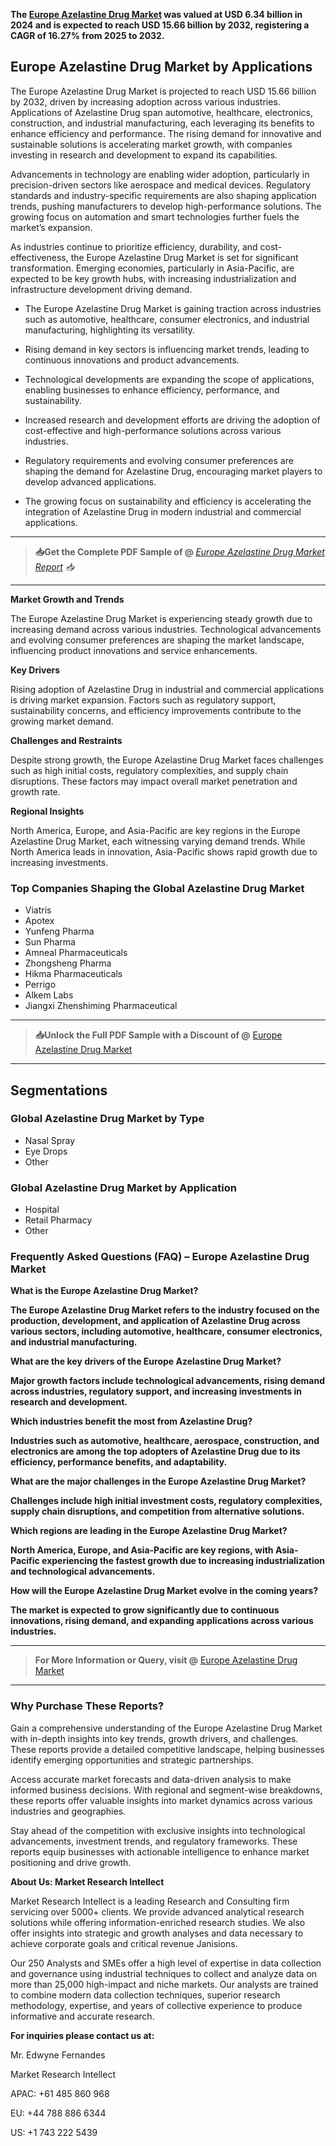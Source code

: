 <p><strong>The <a href="https://www.marketresearchintellect.com/download-sample/?rid=1020815&amp;utm_source=Pulse-April-Europe&amp;utm_medium=852">Europe Azelastine Drug Market</a> was valued at USD 6.34 billion in 2024 and is expected to reach USD 15.66 billion by 2032, registering a CAGR of 16.27% from 2025 to 2032.</strong></p><h2>Europe Azelastine Drug Market by Applications&nbsp;</h2><p><p>The Europe Azelastine Drug Market is projected to reach USD 15.66 billion by 2032, driven by increasing adoption across various industries. Applications of Azelastine Drug span automotive, healthcare, electronics, construction, and industrial manufacturing, each leveraging its benefits to enhance efficiency and performance. The rising demand for innovative and sustainable solutions is accelerating market growth, with companies investing in research and development to expand its capabilities.</p><p>Advancements in technology are enabling wider adoption, particularly in precision-driven sectors like aerospace and medical devices. Regulatory standards and industry-specific requirements are also shaping application trends, pushing manufacturers to develop high-performance solutions. The growing focus on automation and smart technologies further fuels the market&rsquo;s expansion.</p><p>As industries continue to prioritize efficiency, durability, and cost-effectiveness, the Europe Azelastine Drug Market is set for significant transformation. Emerging economies, particularly in Asia-Pacific, are expected to be key growth hubs, with increasing industrialization and infrastructure development driving demand.</p></p><ul><li><p>The Europe Azelastine Drug Market is gaining traction across industries such as automotive, healthcare, consumer electronics, and industrial manufacturing, highlighting its versatility.</p></li><li><p>Rising demand in key sectors is influencing market trends, leading to continuous innovations and product advancements.</p></li><li><p>Technological developments are expanding the scope of applications, enabling businesses to enhance efficiency, performance, and sustainability.</p></li><li><p>Increased research and development efforts are driving the adoption of cost-effective and high-performance solutions across various industries.</p></li><li><p>Regulatory requirements and evolving consumer preferences are shaping the demand for Azelastine Drug, encouraging market players to develop advanced applications.</p></li><li><p>The growing focus on sustainability and efficiency is accelerating the integration of Azelastine Drug in modern industrial and commercial applications.</p></li></ul><hr /><blockquote><p><strong><span class="font-[700]">📥Get the Complete PDF Sample of @ </span></strong><em><span class="font-[700]"><a href="https://www.marketresearchintellect.com/download-sample/?rid=1020815&amp;utm_source=Pulse-April-Europe&amp;utm_medium=852" target="_blank" data-tracking-control-name="article-ssr-frontend-pulse_little-text-block" data-tracking-will-navigate="" data-test-link="">Europe Azelastine Drug Market Report</a>&nbsp;📥</span></em></p></blockquote><hr /><p class="" data-start="77" data-end="360"><strong data-start="77" data-end="105">Market Growth and Trends</strong></p><p class="" data-start="77" data-end="360">The Europe Azelastine Drug Market is experiencing steady growth due to increasing demand across various industries. Technological advancements and evolving consumer preferences are shaping the market landscape, influencing product innovations and service enhancements.</p><p class="" data-start="362" data-end="606"><strong data-start="362" data-end="377">Key Drivers</strong></p><p class="" data-start="362" data-end="606">Rising adoption of Azelastine Drug in industrial and commercial applications is driving market expansion. Factors such as regulatory support, sustainability concerns, and efficiency improvements contribute to the growing market demand.</p><p class="" data-start="608" data-end="849"><strong data-start="608" data-end="637">Challenges and Restraints</strong></p><p class="" data-start="608" data-end="849">Despite strong growth, the Europe Azelastine Drug Market faces challenges such as high initial costs, regulatory complexities, and supply chain disruptions. These factors may impact overall market penetration and growth rate.</p><p class="" data-start="851" data-end="1095"><strong data-start="851" data-end="872">Regional Insights</strong></p><p class="" data-start="851" data-end="1095">North America, Europe, and Asia-Pacific are key regions in the Europe Azelastine Drug Market, each witnessing varying demand trends. While North America leads in innovation, Asia-Pacific shows rapid growth due to increasing investments.</p><p><h3>Top Companies Shaping the Global Azelastine Drug Market </h3><ul><li>Viatris</li><li>Apotex</li><li>Yunfeng Pharma</li><li>Sun Pharma</li><li>Amneal Pharmaceuticals</li><li>Zhongsheng Pharma</li><li>Hikma Pharmaceuticals</li><li>Perrigo</li><li>Alkem Labs</li><li>Jiangxi Zhenshiming Pharmaceutical</li></ul></p><hr /><blockquote><p><strong>📥Unlock the Full PDF Sample with a Discount of @</strong> <a href="https://www.marketresearchintellect.com/ask-for-discount/?rid=1020815&amp;utm_source=Pulse-April-Europe&amp;utm_medium=852">Europe Azelastine Drug Market</a></p></blockquote><hr /><p><h2>Segmentations</h2><h3>Global Azelastine Drug Market by Type</h3><ul><li>Nasal Spray</li><li>Eye Drops</li><li>Other</li></ul><h3>Global Azelastine Drug Market by Application</h3><ul><li>Hospital</li><li>Retail Pharmacy</li><li>Other</li></ul></p><h3><strong>Frequently Asked Questions (FAQ) &ndash; Europe Azelastine Drug Market</strong></h3><p><strong>What is the Europe Azelastine Drug Market?</strong></p><p><strong>The Europe Azelastine Drug Market refers to the industry focused on the production, development, and application of Azelastine Drug across various sectors, including automotive, healthcare, consumer electronics, and industrial manufacturing.</strong></p><p><strong>What are the key drivers of the Europe Azelastine Drug Market?</strong></p><p><strong>Major growth factors include technological advancements, rising demand across industries, regulatory support, and increasing investments in research and development.</strong></p><p><strong>Which industries benefit the most from Azelastine Drug?</strong></p><p><strong>Industries such as automotive, healthcare, aerospace, construction, and electronics are among the top adopters of Azelastine Drug due to its efficiency, performance benefits, and adaptability.</strong></p><p><strong>What are the major challenges in the Europe Azelastine Drug Market?</strong></p><p><strong>Challenges include high initial investment costs, regulatory complexities, supply chain disruptions, and competition from alternative solutions.</strong></p><p><strong>Which regions are leading in the Europe Azelastine Drug Market?</strong></p><p><strong>North America, Europe, and Asia-Pacific are key regions, with Asia-Pacific experiencing the fastest growth due to increasing industrialization and technological advancements.</strong></p><p><strong>How will the Europe Azelastine Drug Market evolve in the coming years?</strong></p><p><strong>The market is expected to grow significantly due to continuous innovations, rising demand, and expanding applications across various industries.</strong></p><hr /><blockquote><p><span class="font-[700]"><strong>For More Information or Query, visit&nbsp;@</strong>&nbsp;</span><span class="font-[700]"><a href="https://www.marketresearchintellect.com/product/global-azelastine-drug-market/?utm_source=Linkedin&utm_medium=852" target="_blank" data-tracking-control-name="article-ssr-frontend-pulse_little-text-block" data-tracking-will-navigate="" data-test-link="">Europe Azelastine Drug Market</a></span></p></blockquote><hr /><h3><strong data-start="0" data-end="31">Why Purchase These Reports?</strong></h3><p class="" data-start="35" data-end="297">Gain a comprehensive understanding of the Europe Azelastine Drug Market with in-depth insights into key trends, growth drivers, and challenges. These reports provide a detailed competitive landscape, helping businesses identify emerging opportunities and strategic partnerships.</p><p class="" data-start="299" data-end="540">Access accurate market forecasts and data-driven analysis to make informed business decisions. With regional and segment-wise breakdowns, these reports offer valuable insights into market dynamics across various industries and geographies.</p><p class="" data-start="542" data-end="784">Stay ahead of the competition with exclusive insights into technological advancements, investment trends, and regulatory frameworks. These reports equip businesses with actionable intelligence to enhance market positioning and drive growth.</p><p><strong><span class="font-[700]">About Us: Market Research Intellect</span></strong></p><p><span class="">Market Research Intellect is a leading Research and Consulting firm servicing over 5000+ clients. We provide advanced analytical research solutions while offering information-enriched research studies.&nbsp;</span>We also offer insights into strategic and growth analyses and data necessary to achieve corporate goals and critical revenue Janisions.</p><p><span class="">Our 250 Analysts and SMEs offer a high level of expertise in data collection and governance using industrial techniques to collect and analyze data on more than 25,000 high-impact and niche markets. Our analysts are trained to combine modern data collection techniques, superior research methodology, expertise, and years of collective experience to produce informative and accurate research.</span></p><p><strong>For inquiries please contact us at:</strong></p><p>Mr. Edwyne Fernandes</p><p>Market Research Intellect</p><p>APAC: +61 485 860 968</p><p>EU: +44 788 886 6344</p><p>US: +1 743 222 5439</p>